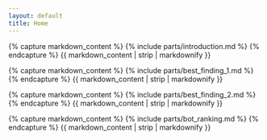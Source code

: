 ```yaml
---
layout: default
title: Home
---
```


<!--Method to include markdown-->
{% capture markdown_content %}
    {% include parts/introduction.md %}
{% endcapture %}
{{ markdown_content | strip | markdownify }}

{% capture markdown_content %}
    {% include parts/best_finding_1.md %}
{% endcapture %}
{{ markdown_content | strip | markdownify }}

{% capture markdown_content %}
    {% include parts/best_finding_2.md %}
{% endcapture %}
{{ markdown_content | strip | markdownify }}

{% capture markdown_content %}
    {% include parts/bot_ranking.md %}
{% endcapture %}
{{ markdown_content | strip | markdownify }}






